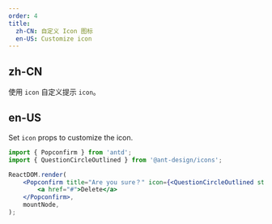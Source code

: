 ```yaml
---
order: 4
title:
  zh-CN: 自定义 Icon 图标
  en-US: Customize icon
---
```


## zh-CN

使用 `icon` 自定义提示 `icon`。

## en-US

Set `icon` props to customize the icon.

```jsx
import { Popconfirm } from 'antd';
import { QuestionCircleOutlined } from '@ant-design/icons';

ReactDOM.render(
	<Popconfirm title="Are you sure？" icon={<QuestionCircleOutlined style={{ color: 'red' }} />}>
		<a href="#">Delete</a>
	</Popconfirm>,
	mountNode,
);
```
